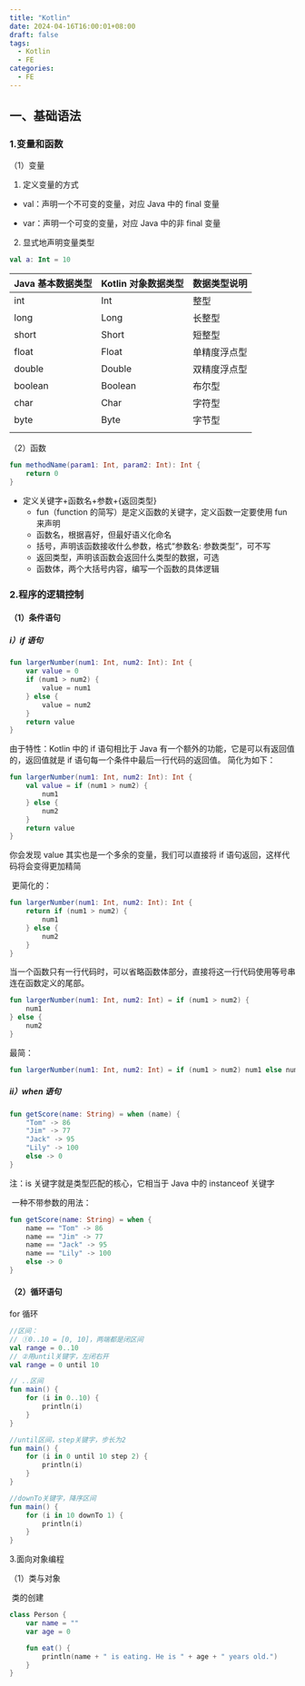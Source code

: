 ```yaml
---
title: "Kotlin"
date: 2024-04-16T16:00:01+08:00
draft: false
tags:
  - Kotlin
  - FE
categories:
  - FE
---
```


## 一、基础语法

### 1.变量和函数

（1）变量

1. 定义变量的方式

- val：声明一个不可变的变量，对应 Java 中的 final 变量

- var：声明一个可变的变量，对应 Java 中的非 final 变量

2. 显式地声明变量类型

```kotlin
val a: Int = 10
```

| Java 基本数据类型 | Kotlin 对象数据类型 | 数据类型说明 |
| ----------------- | ------------------- | ------------ |
| int               | Int                 | 整型         |
| long              | Long                | 长整型       |
| short             | Short               | 短整型       |
| float             | Float               | 单精度浮点型 |
| double            | Double              | 双精度浮点型 |
| boolean           | Boolean             | 布尔型       |
| char              | Char                | 字符型       |
| byte              | Byte                | 字节型       |
|                   |                     |              |

（2）函数

```kotlin
fun methodName(param1: Int, param2: Int): Int {
	return 0
}
```

- 定义关键字+函数名+参数+{返回类型}
  - fun（function 的简写）是定义函数的关键字，定义函数一定要使用 fun 来声明
  - 函数名，根据喜好，但最好语义化命名
  - 括号，声明该函数接收什么参数，格式“参数名: 参数类型”，可不写
  - 返回类型，声明该函数会返回什么类型的数据，可选
  - 函数体，两个大括号内容，编写一个函数的具体逻辑

### 2.程序的逻辑控制

#### （1）条件语句

##### i）if 语句

```kotlin
fun largerNumber(num1: Int, num2: Int): Int {
	var value = 0
	if (num1 > num2) {
		value = num1
	} else {
		value = num2
	}
	return value
}
```

由于特性：Kotlin 中的 if 语句相比于 Java 有一个额外的功能，它是可以有返回值的，返回值就是 if 语句每一个条件中最后一行代码的返回值。
简化为如下：

```kotlin
fun largerNumber(num1: Int, num2: Int): Int {
	val value = if (num1 > num2) {
		num1
	} else {
		num2
	}
	return value
}
```

你会发现 value 其实也是一个多余的变量，我们可以直接将 if 语句返回，这样代码将会变得更加精简

​ 更简化的：

```kotlin
fun largerNumber(num1: Int, num2: Int): Int {
	return if (num1 > num2) {
		num1
	} else {
		num2
    }
}
```

当一个函数只有一行代码时，可以省略函数体部分，直接将这一行代码使用等号串连在函数定义的尾部。

```kotlin
fun largerNumber(num1: Int, num2: Int) = if (num1 > num2) {
	num1
} else {
	num2
}
```

最简：

```kotlin
fun largerNumber(num1: Int, num2: Int) = if (num1 > num2) num1 else num2
```

##### ii）when 语句

```kotlin
fun getScore(name: String) = when (name) {
    "Tom" -> 86
    "Jim" -> 77
    "Jack" -> 95
    "Lily" -> 100
    else -> 0
}
```

注：is 关键字就是类型匹配的核心，它相当于 Java 中的 instanceof 关键字

​ 一种不带参数的用法：

```kotlin
fun getScore(name: String) = when {
    name == "Tom" -> 86
    name == "Jim" -> 77
    name == "Jack" -> 95
    name == "Lily" -> 100
    else -> 0
}
```

#### （2）循环语句

for 循环

```kotlin
//区间：
// ①0..10 = [0, 10]，两端都是闭区间
val range = 0..10
// ②用until关键字，左闭右开
val range = 0 until 10
```

```kotlin
// ..区间
fun main() {
	for (i in 0..10) {
		println(i)
	}
}

//until区间，step关键字，步长为2
fun main() {
	for (i in 0 until 10 step 2) {
		println(i)
	}
}

//downTo关键字，降序区间
fun main() {
	for (i in 10 downTo 1) {
		println(i)
	}
}
```

3.面向对象编程

（1）类与对象

​ 类的创建

```kotlin
class Person {
	var name = ""
	var age = 0

    fun eat() {
		println(name + " is eating. He is " + age + " years old.")
	}
}
```
